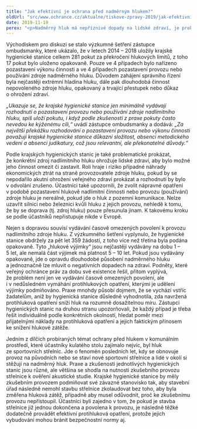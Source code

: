```yaml
---
title: "Jak efektivní je ochrana před nadměrným hlukem?"
oldUrl: "src/www.ochrance.cz/aktualne/tiskove-zpravy-2019/jak-efektivni-je-ochrana-pred-nadmernym-hlukem"
date: 2019-11-19
perex: "<p>Nadměrný hluk má nepříznivé dopady na lidské zdraví, je prokázána souvislost s kardiovaskulárním onemocněním i jinými zdravotními problémy. Z podnětů, které veřejný ochránce práv řadu let dostává, přitom vyplývá nespokojenost lidí s tím, jak úřady postupují vůči provozovatelům zdrojů hluku dlouhodobě překračujících hygienické hlukové limity. Zástupce ombudsmanky proto svolal zástupce Ministerstva zdravotnictví, jednotlivých krajských hygienických stanic a Národní referenční laboratoře k diskuzi o tom, jak efektivně ovlivňovat provozovatele zdrojů nadlimitního hluku, jakými sankčními nástroji a nápravnými opatřeními disponují orgány ochrany veřejného zdraví a jak je využívají.</p>"
---
```


<!-- imported from the old website -->

<p>Východiskem pro diskuzi se stalo výzkumné šetření zástupce ombudsmanky, které ukázalo, že v letech 2014 – 2018 uložily krajské hygienické stanice celkem 281 pokut za překročení hlukových limitů, z toho 17 pokut bylo uloženo opakovaně. Pouze ve 4 případech bylo nařízeno pozastavení výkonu činnosti a ve 4 případech pozastavení provozu nebo používání zdroje nadměrného hluku. Důvodem zahájení správního řízení byla nejčastěji extrémní hladina hluku, dále pak dlouhodobá činnost nepovoleného zdroje hluku, opakovaný a trvající přestupek nebo důkaz o ohrožení zdraví. </p> <p><i>„Ukazuje se, že krajské hygienické stanice jen minimálně vydávají rozhodnutí o pozastavení provozu nebo používání zdroje nadlimitního hluku, spíš uloží pokutu, i když podle zkušeností z praxe pokuty často nevedou ke kýženému cíli,“</i> uvádí zástupce ombudsmanky a dodává: <i>„Za největší překážku rozhodování o pozastavení provozu nebo výkonu činnosti považují krajské hygienické stanice důkazní složitost, absenci metodického vedení a absenci judikatury, což jsou relevantní, ale překonatelné důvody.“</i></p> <p>Podle krajských hygienických stanic je také problematické prokázat, že konkrétní zdroj nadlimitního hluku ohrožuje lidské zdraví, aby bylo možné jeho činnost omezit či zastavit. Roli hraje i riziko případné náhrady ekonomických ztrát na straně provozovatele zdroje hluku, pokud by se nepodařilo akutní ohrožení veřejného zdraví prokázat a rozhodnutí by bylo v odvolání zrušeno. Účastníci také upozornili, že zvolit nápravné opatření v podobě pozastavení hlukově nadlimitní činnosti nebo provozu (používání) zdroje hluku je nereálné, pokud jde o hluk z pozemní komunikace. Nelze uzavřít silnici nebo železnici kvůli hluku z jejich provozu, nehledě k tomu, že by se doprava (tj. zdroj hluku) pouze přesunula jinam. K takovému kroku se podle účastníků nepřistupuje nikde v Evropě.</p> <p>Nejen s dopravou souvisí vydávání časově omezených povolení k provozu nadlimitního zdroje hluku. Z výzkumného šetření vyplynulo, že hygienické stanice obdržely za pět let 359 žádostí, z toho více než třetina byla podána opakovaně. Tyto „hlukové výjimky“ jsou nejčastěji vydávány na dobu 1 – 5 let, ale nemalá část výjimek má platnost 5 – 10 let. Pokud jsou vydávány opakovaně, jde o opravdu dlouhodobé působení nadměrného hluku a jednoznačně lze mluvit o negativních dopadech na zdraví. Podněty, které veřejný ochránce práv za dobu své existence řešil, přitom vyplývá, že problém není jen ve vydávání časově omezených povolení, ale i v nedůsledném vymáhání protihlukových opatření, kterými je udělení výjimky podmiňováno. Praxe mnohdy působí dojmem, že se vychází vstříc žadatelům, aniž by hygienická stanice důsledně vyhodnotila, zda navržená protihluková opatření sníží hluk na rozumně dosažitelnou míru. Zástupci hygienických stanic na druhou stranu upozorňovali, že každý případ je třeba řešit individuálně podle konkrétních okolností, hledat poměr mezi přijatelnými náklady na protihluková opatření a jejich faktickým přínosem ke snížení hlukové zátěže.</p><p> Jedním z dílčích probíraných témat ochrany před hlukem v komunálním prostředí, které účastníky kulatého stolu zajímalo nejvíc, byl hluk ze sportovních střelnic. Jde o fenomén posledních let, kdy se obnovuje provoz na původních nebo se staví nové sportovní střelnice a lidé v okolí si stěžují na nadměrný hluk. Praxe a zkušenosti jednotlivých hygienických stanic jsou různé, ale většina se shodla na nutnosti zkušebního provozu střelnice k ověření akustické studie. Krajské hygienické stanice by měly zkušebním provozem podmiňovat své závazné stanovisko tak, aby stavební úřad následně nemohl stavbu střelnice zkolaudovat bez toho, aby byla změřena hluková zátěž, případně aby musel odůvodnit, proč ke zkušebnímu provozu nepřistoupil. Účastníci byli zajedno v tom, že pokud je stavba střelnice již jednou dokončena a povolena k provozu, je následně těžké dodatečně provádět efektivní protihluková opatření, protože jejich vybudování mohou bránit bezpečnostní normy aj. </p>
